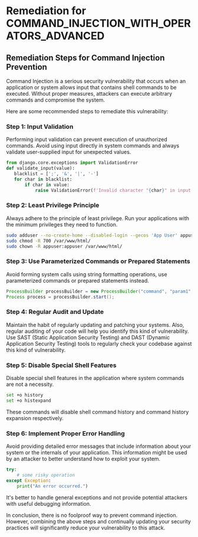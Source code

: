 # Remediation for COMMAND_INJECTION_WITH_OPERATORS_ADVANCED

## Remediation Steps for Command Injection Prevention 

Command Injection is a serious security vulnerability that occurs when an application or system allows input that contains shell commands to be executed. Without proper measures, attackers can execute arbitrary commands and compromise the system. 

Here are some recommended steps to remediate this vulnerability:

### Step 1: Input Validation

Performing input validation can prevent execution of unauthorized commands. Avoid using input directly in system commands and always validate user-supplied input for unexpected values.

 ```python
from django.core.exceptions import ValidationError
def validate_input(value):
    blacklist = [';', '&', '|', '-']
    for char in blacklist:
        if char in value:
            raise ValidationError(f'Invalid character "{char}" in input')
 ```
 
### Step 2: Least Privilege Principle

Always adhere to the principle of least privilege. Run your applications with the minimum privileges they need to function. 

```bash
sudo adduser --no-create-home --disabled-login --gecos 'App User' appuser
sudo chmod -R 700 /var/www/html/
sudo chown -R appuser:appuser /var/www/html/
```

### Step 3: Use Parameterized Commands or Prepared Statements

Avoid forming system calls using string formatting operations, use parameterized commands or prepared statements instead. 

```java
ProcessBuilder processBuilder = new ProcessBuilder("command", "param1", "param2", "param3");
Process process = processBuilder.start();
```

### Step 4: Regular Audit and Update

Maintain the habit of regularly updating and patching your systems. Also, regular auditing of your code will help you identify this kind of vulnerability. Use SAST (Static Application Security Testing) and DAST (Dynamic Application Security Testing) tools to regularly check your codebase against this kind of vulnerability. 

### Step 5: Disable Special Shell Features

Disable special shell features in the application where system commands are not a necessity. 

```bash
set +o history
set +o histexpand
```
These commands will disable shell command history and command history expansion respectively. 

### Step 6: Implement Proper Error Handling

Avoid providing detailed error messages that include information about your system or the internals of your application. This information might be used by an attacker to better understand how to exploit your system.
```python
try:
    # some risky operation
except Exception:
    print("An error occurred.")
```
It's better to handle general exceptions and not provide potential attackers with useful debugging information. 

In conclusion, there is no foolproof way to prevent command injection. However, combining the above steps and continually updating your security practices will significantly reduce your vulnerability to this attack.